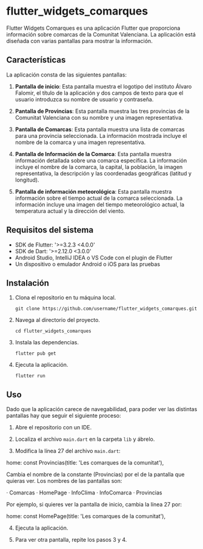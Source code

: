 # flutter_widgets_comarques

Flutter Widgets Comarques es una aplicación Flutter que proporciona información sobre comarcas de la Comunitat Valenciana. La aplicación está diseñada con varias pantallas para mostrar la información.

## Características

La aplicación consta de las siguientes pantallas:

1. **Pantalla de inicio**: Esta pantalla muestra el logotipo del instituto Álvaro Falomir, el título de la aplicación y dos campos de texto para que el usuario introduzca su nombre de usuario y contraseña.

2. **Pantalla de Provincias**: Esta pantalla muestra las tres provincias de la Comunitat Valenciana con su nombre y una imagen representativa.

3. **Pantalla de Comarcas**: Esta pantalla muestra una lista de comarcas para una provincia seleccionada. La información mostrada incluye el nombre de la comarca y una imagen representativa.

4. **Pantalla de Información de la Comarca**: Esta pantalla muestra información detallada sobre una comarca específica. La información incluye el nombre de la comarca, la capital, la población, la imagen representativa, la descripción y las coordenadas geográficas (latitud y longitud). 

5. **Pantalla de información meteorológica**: Esta pantalla muestra información sobre el tiempo actual de la comarca seleccionada. La información incluye una imagen del tiempo meteorológico actual, la temperatura actual y la dirección del viento.

## Requisitos del sistema

- SDK de Flutter: '>=3.2.3 <4.0.0'
- SDK de Dart: '>=2.12.0 <3.0.0'
- Android Studio, IntelliJ IDEA o VS Code con el plugin de Flutter
- Un dispositivo o emulador Android o iOS para las pruebas

## Instalación

1. Clona el repositorio en tu máquina local.
   ```
   git clone https://github.com/username/flutter_widgets_comarques.git
   ```
2. Navega al directorio del proyecto.
   ```
   cd flutter_widgets_comarques
   ```
3. Instala las dependencias.
   ```
   flutter pub get
   ```
4. Ejecuta la aplicación.
   ```
   flutter run
   ```

## Uso
Dado que la aplicación carece de navegabilidad, para poder ver las distintas pantallas hay que seguir el siguiente proceso:

1. Abre el repositorio con un IDE.

2. Localiza el archivo `main.dart` en la carpeta `lib` y ábrelo.

3. Modifica la línea 27 del archivo `main.dart`:

home: const Provincias(title: 'Les comarques de la comunitat'),

Cambia el nombre de la constante (Provincias) por el de la pantalla que quieras ver. 
Los nombres de las pantallas son:

· Comarcas
· HomePage
· InfoClima
· InfoComarca
· Provincias

Por ejemplo, si quieres ver la pantalla de inicio, cambia la línea 27 por:

home: const HomePage(title: 'Les comarques de la comunitat'),

4. Ejecuta la aplicación.

5. Para ver otra pantalla, repite los pasos 3 y 4.
